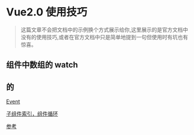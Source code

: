 # Vue2.0 使用技巧 

> 这篇文章不会把文档中的示例换个方式展示给你,这里展示的是官方文档中没有的使用技巧,或者在官方文档中只是简单地提到一句但使用时有坑也有惊喜。

## 组件中数组的 watch



## 的

[Event](articles/vue-note/demo/event.html)

[子组件索引，组件循环](articles/vue-note/demo/v-ref.html)

[参考](http://vuejs.org.cn/guide/components.html#子组件索引)